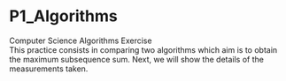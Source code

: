 # P1_Algorithms
Computer Science Algorithms Exercise \
This practice consists in comparing two algorithms which aim is to obtain
the maximum subsequence sum. Next, we will show the details of the measurements taken.


